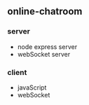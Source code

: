 ## online-chatroom

### server

- node express server
- webSocket server

### client

- javaScript
- webSocket
